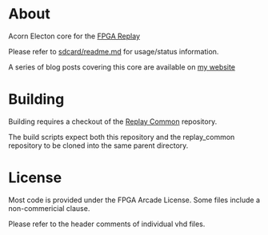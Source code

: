 # About

Acorn Electon core for the [FPGA Replay](http://www.fpgaarcade.com/)

Please refer to [sdcard/readme.md](sdcard/readme.md) for usage/status information.

A series of blog posts covering this core are available on
[my website](https://www.mups.co.uk/post/2017/07/acorn-electron-fpga-project/)

# Building

Building requires a checkout of the [Replay Common](https://github.com/Takasa/replay_common)
repository.

The build scripts expect both this repository and the replay\_common repository 
to be cloned into the same parent directory.

# License

Most code is provided under the FPGA Arcade License. Some files include
a non-commericial clause.

Please refer to the header comments of individual vhd files.
